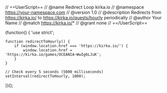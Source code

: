 // ==UserScript==
// @name         Redirect Loop kirka.io
// @namespace    https://your-namespace.com
// @version      1.0
// @description  Redirects from https://kirka.io/ to https://kirka.io/quests/hourly periodically
// @author       Your Name
// @match        https://kirka.io/*
// @grant        none
// ==/UserScript==

(function() {
    'use strict';

    function redirectToHourly() {
        if (window.location.href === 'https://kirka.io/') {
            window.location.href = 'https://kirka.io/games/OCEANIA~WwIg6LJuK';
        }
    }

    // Check every 5 seconds (5000 milliseconds)
    setInterval(redirectToHourly, 1000);
})();
